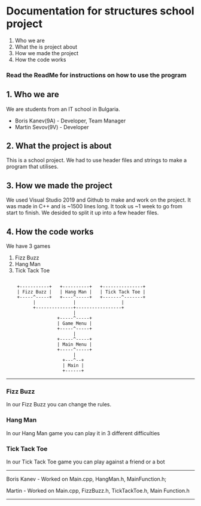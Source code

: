 # Documentation for structures school project

1. Who we are
2. What the is project about
3. How we made the project
4. How the code works

### Read the ReadMe for instructions on how to use the program

## 1. Who we are

We are students from an IT school in Bulgaria.
* Boris Kanev(9A) - Developer, Team Manager
* Martin Sevov(9V) - Developer

## 2. What the project is about

This is a school project. We had to use header files and strings to make a program that utilises.

## 3. How we made the project

We used Visual Studio 2019 and Github to make and work on the project. It was made in C++ and is ~1500 lines long. It took us ~1 week to go from start to finish. We desided to split it up into a few header files.

## 4. How the code works


We have 3 games

1. Fizz Buzz
2. Hang Man
3. Tick Tack Toe

```

	+-----------+   +----------+   +---------------+
	| Fizz Buzz |   | Hang Man |   | Tick Tack Toe |
	+-----^-----+   +----^-----+   +-------^-------+
	      |              |                 |
	      +--------------+-----------------+
	                     |
	               +-----^-----+
	               | Game Menu |
	               +-----^-----+
	                     |
	               +-----^-----+
	               | Main Menu |
	               +-----^-----+
	                     |
	                 +---^--+
	                 | Main |
	                 +------+
```
---
### Fizz Buzz

In our Fizz Buzz you can change the rules.

### Hang Man

In our Hang Man game you can play it in 3 different difficulties

### Tick Tack Toe

In our Tick Tack Toe game you can play against a friend or a bot

---

Boris Kanev - Worked on Main.cpp, HangMan.h, MainFunction.h;

Martin - Worked on Main.cpp, FizzBuzz.h, TickTackToe.h, Main Function.h

---

